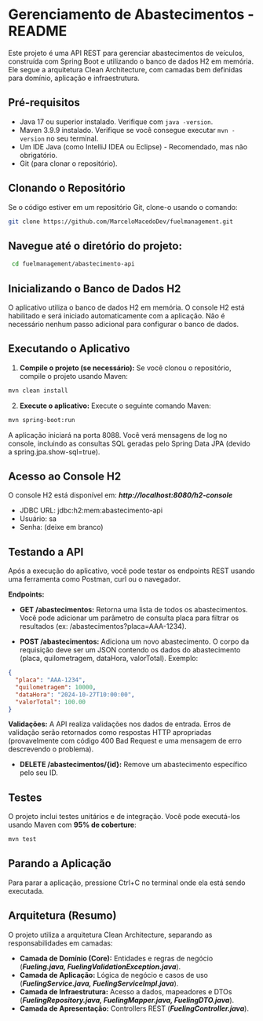# Gerenciamento de Abastecimentos - README

Este projeto é uma API REST para gerenciar abastecimentos de veículos, construída com Spring Boot e utilizando o banco de dados H2 em memória.  Ele segue a arquitetura Clean Architecture, com camadas bem definidas para domínio, aplicação e infraestrutura.

## Pré-requisitos

* Java 17 ou superior instalado.  Verifique com `java -version`.
* Maven 3.9.9 instalado.  Verifique se você consegue executar `mvn -version`   no seu terminal.
* Um IDE Java (como IntelliJ IDEA ou Eclipse) - Recomendado, mas não obrigatório.
* Git (para clonar o repositório).


## Clonando o Repositório  

Se o código estiver em um repositório Git, clone-o usando o comando:

```bash
git clone https://github.com/MarceloMacedoDev/fuelmanagement.git 
```
## **Navegue até o diretório do projeto:**
```bash
 cd fuelmanagement/abastecimento-api
```
## Inicializando o Banco de Dados H2
O aplicativo utiliza o banco de dados H2 em memória. O console H2 está habilitado e será iniciado automaticamente com a aplicação. Não é necessário nenhum passo adicional para configurar o banco de dados.

## Executando o Aplicativo
1. **Compile o projeto (se necessário):** Se você clonou o repositório, compile o projeto usando Maven:
```bash
mvn clean install
```
 

2. **Execute o aplicativo:** Execute o seguinte comando Maven:
```bash
mvn spring-boot:run
```
 

A aplicação iniciará na porta 8088. Você verá mensagens de log no console, incluindo as consultas SQL geradas pelo Spring Data JPA (devido a spring.jpa.show-sql=true).

## Acesso ao Console H2
O console H2 está disponível em: ***http://localhost:8080/h2-console***

- JDBC URL: jdbc:h2:mem:abastecimento-api
- Usuário: sa
- Senha: (deixe em branco)
## Testando a API
Após a execução do aplicativo, você pode testar os endpoints REST usando uma ferramenta como Postman, curl ou o navegador.

**Endpoints:**

- **GET /abastecimentos:** Retorna uma lista de todos os abastecimentos. Você pode adicionar um parâmetro de consulta placa para filtrar os resultados (ex: /abastecimentos?placa=AAA-1234).

- **POST /abastecimentos:** Adiciona um novo abastecimento. O corpo da requisição deve ser um JSON contendo os dados do abastecimento (placa, quilometragem, dataHora, valorTotal). Exemplo:
```json
{
  "placa": "AAA-1234",
  "quilometragem": 10000,
  "dataHora": "2024-10-27T10:00:00",
  "valorTotal": 100.00
}
```
**Validações:** A API realiza validações nos dados de entrada. Erros de validação serão retornados como respostas HTTP apropriadas (provavelmente com código 400 Bad Request e uma mensagem de erro descrevendo o problema).

- **DELETE /abastecimentos/{id}:** Remove um abastecimento específico pelo seu ID.
 

## Testes
O projeto inclui testes unitários e de integração. Você pode executá-los usando Maven  com **95% de coberture**:
```bash
mvn test
 ```

## Parando a Aplicação
Para parar a aplicação, pressione Ctrl+C no terminal onde ela está sendo executada.

## Arquitetura (Resumo)
O projeto utiliza a arquitetura Clean Architecture, separando as responsabilidades em camadas:

- **Camada de Domínio (Core):** Entidades e regras de negócio (***Fueling.java, FuelingValidationException.java***).
- **Camada de Aplicação:** Lógica de negócio e casos de uso (***FuelingService.java, FuelingServiceImpl.java***).
- **Camada de Infraestrutura:** Acesso a dados, mapeadores e DTOs (***FuelingRepository.java, FuelingMapper.java, FuelingDTO.java***).
- **Camada de Apresentação:** Controllers REST (***FuelingController.java***).
 

